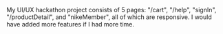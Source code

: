 My UI/UX hackathon project consists of 5 pages: "/cart", "/help", "signIn", "/productDetail", and "nikeMember", all of which are responsive. I would have added more features if I had more time. 
